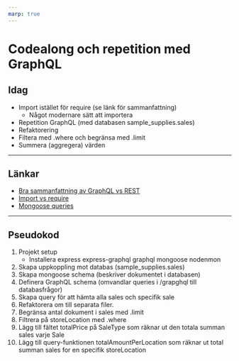 ```yaml
---
marp: true
---
```


# Codealong och repetition med GraphQL

## Idag

- Import istället för require (se länk för sammanfattning)
  - Något modernare sätt att importera
- Repetition GraphQL (med databasen sample_supplies.sales)
- Refaktorering
- Filtera med .where och begränsa med .limit
- Summera (aggregera) värden

---

## Länkar

- [Bra sammanfattning av GraphQL vs REST](https://www.youtube.com/watch?v=yWzKJPw_VzM&t=72s)
- [Import vs require](https://www.scaler.com/topics/nodejs/require-vs-import-nodejs/)
- [Mongoose queries](https://mongoosejs.com/docs/queries.html)

---

## Pseudokod

1. Projekt setup
    - Installera express express-graphql graphql mongoose nodenmon
2. Skapa uppkoppling mot databas (sample_supplies.sales)
3. Skapa mongoose schema (beskriver dokumentet i databasen)
4. Definera GraphQL schema (omvandlar queries i /grapghql till databasfrågor)
5. Skapa query för att hämta alla sales och specifik sale
6. Refaktorera om till separata filer.
7. Begränsa antal dokument i sales med .limit
8. Filtrera på storeLocation med .where
9. Lägg till fältet totalPrice på SaleType som räknar ut den totala summan sales varje Sale
10. Lägg till query-funktionen totalAmountPerLocation som räknar ut total summan sales for en specifik storeLocation

